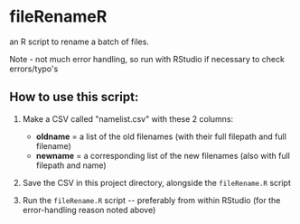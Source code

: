 # fileRenameR
an R script to rename a batch of files.

Note - not much error handling, so run with RStudio if necessary to check errors/typo's

## How to use this script:

1. Make a CSV called "namelist.csv" with these 2 columns:
    - **oldname** = a list of the old filenames (with their full filepath and full filename)
    - **newname** = a corresponding list of the new filenames (also with full filepath and name)

2. Save the CSV in this project directory, alongside the `fileRename.R` script

3. Run the `fileRename.R` script -- preferably from within RStudio (for the error-handling reason noted above)
